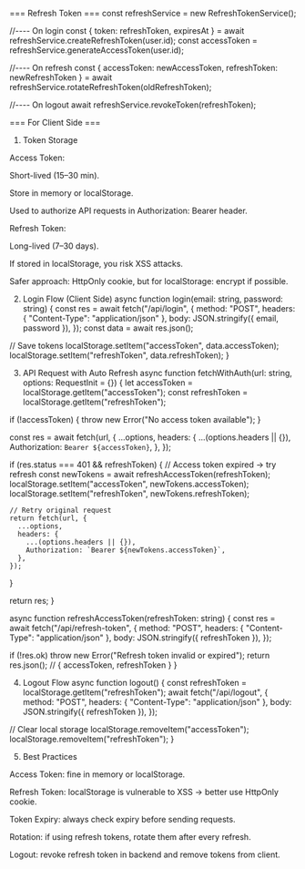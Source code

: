 === Refresh Token ===
const refreshService = new RefreshTokenService();

//---- On login
const { token: refreshToken, expiresAt } = await refreshService.createRefreshToken(user.id);
const accessToken = refreshService.generateAccessToken(user.id);

//---- On refresh
const { accessToken: newAccessToken, refreshToken: newRefreshToken } = await refreshService.rotateRefreshToken(oldRefreshToken);

//---- On logout
await refreshService.revokeToken(refreshToken);

=== For Client Side ===

1. Token Storage

Access Token:

Short-lived (15–30 min).

Store in memory or localStorage.

Used to authorize API requests in Authorization: Bearer <token> header.

Refresh Token:

Long-lived (7–30 days).

If stored in localStorage, you risk XSS attacks.

Safer approach: HttpOnly cookie, but for localStorage: encrypt if possible.

2. Login Flow (Client Side)
   async function login(email: string, password: string) {
   const res = await fetch("/api/login", {
   method: "POST",
   headers: { "Content-Type": "application/json" },
   body: JSON.stringify({ email, password }),
   });
   const data = await res.json();

// Save tokens
localStorage.setItem("accessToken", data.accessToken);
localStorage.setItem("refreshToken", data.refreshToken);
}

3. API Request with Auto Refresh
   async function fetchWithAuth(url: string, options: RequestInit = {}) {
   let accessToken = localStorage.getItem("accessToken");
   const refreshToken = localStorage.getItem("refreshToken");

if (!accessToken) {
throw new Error("No access token available");
}

const res = await fetch(url, {
...options,
headers: {
...(options.headers || {}),
Authorization: `Bearer ${accessToken}`,
},
});

if (res.status === 401 && refreshToken) {
// Access token expired → try refresh
const newTokens = await refreshAccessToken(refreshToken);
localStorage.setItem("accessToken", newTokens.accessToken);
localStorage.setItem("refreshToken", newTokens.refreshToken);

    // Retry original request
    return fetch(url, {
      ...options,
      headers: {
        ...(options.headers || {}),
        Authorization: `Bearer ${newTokens.accessToken}`,
      },
    });

}

return res;
}

async function refreshAccessToken(refreshToken: string) {
const res = await fetch("/api/refresh-token", {
method: "POST",
headers: { "Content-Type": "application/json" },
body: JSON.stringify({ refreshToken }),
});

if (!res.ok) throw new Error("Refresh token invalid or expired");
return res.json(); // { accessToken, refreshToken }
}

4. Logout Flow
   async function logout() {
   const refreshToken = localStorage.getItem("refreshToken");
   await fetch("/api/logout", {
   method: "POST",
   headers: { "Content-Type": "application/json" },
   body: JSON.stringify({ refreshToken }),
   });

// Clear local storage
localStorage.removeItem("accessToken");
localStorage.removeItem("refreshToken");
}

5. Best Practices

Access Token: fine in memory or localStorage.

Refresh Token: localStorage is vulnerable to XSS → better use HttpOnly cookie.

Token Expiry: always check expiry before sending requests.

Rotation: if using refresh tokens, rotate them after every refresh.

Logout: revoke refresh token in backend and remove tokens from client.
